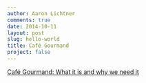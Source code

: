 ```yaml
---
author: Aaron Lichtner
comments: true
date: 2014-10-11 
layout: post
slug: hello-world
title: Café Gourmand
project: false
---
```




[Café Gourmand: What it is and why we need it](https://medium.com/@SeattleFreezer/f6b1918617f1)
